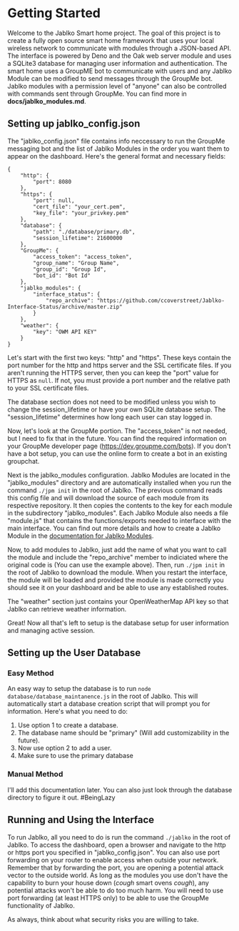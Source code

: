 # Getting Started

Welcome to the Jablko Smart home project. The goal of this project is to create a fully open source smart home framework that uses your local wireless network to communicate with modules through a JSON-based API. The interface is powered by Deno and the Oak web server module and uses a SQLite3 database for managing user information and authentication. The smart home uses a GroupME bot to communicate with users and any Jablko Module can be modified to send messages through the GroupMe bot. Jablko modules with a permission level of "anyone" can also be controlled with commands sent through GroupMe. You can find more in **docs/jablko_modules.md**.

## Setting up jablko_config.json

 The "jablko_config.json" file contains info neccessary to run the GroupMe messaging bot and the list of Jablko Modules in the order you want them to appear on the dashboard. Here's the general format and necessary fields:
```
{
    "http": {
        "port": 8080
    },
    "https": {
        "port": null,
        "cert_file": "your_cert.pem",
        "key_file": "your_privkey.pem"
    },
    "database": {
        "path": "./database/primary.db",
        "session_lifetime": 21600000
    },
    "GroupMe": {
        "access_token": "access_token",
        "group_name": "Group Name",
        "group_id": "Group Id",
        "bot_id": "Bot Id"
    },
    "jablko_modules": {
        "interface_status": {
            "repo_archive": "https://github.com/ccoverstreet/Jablko-Interface-Status/archive/master.zip"
        }
    },
    "weather": {
        "key": "OWM API KEY"
    }
}
```

Let's start with the first two keys: "http" and "https". These keys contain the port number for the http and https server and the SSL certificate files. If you aren't running the HTTPS server, then you can keep the "port" value for HTTPS as `null`. If not, you must provide a port number and the relative path to your SSL certificate files.

The database section does not need to be modified unless you wish to change the session_lifetime or have your own SQLite database setup. The "session_lifetime" determines how long each user can stay logged in.

Now, let's look at the GroupMe portion. The "access_token" is not needed, but I need to fix that in the future. You can find the required information on your GroupMe developer page (https://dev.groupme.com/bots). If you don't have a bot setup, you can use the online form to create a bot in an existing groupchat. 

Next is the jablko_modules configuration. Jablko Modules are located in the "jablko_modules" directory and are automatically installed when you run the command `./jpm init` in the root of Jablko. The previous command reads this config file and will download the source of each module from its respective repository. It then copies the contents to the key for each module in the subdirectory "jablko_modules". Each Jablko Module also needs a file "module.js" that contains the functions/exports needed to interface with the main interface.  You can find out more details and how to create a Jablko Module in the [documentation for Jablko Modules](docs/jablko_modules.md).

Now, to add modules to Jablko, just add the name of what you want to call the module and include the "repo_archive" member to indiciated where the original code is (You can use the example above). Then, run `./jpm init` in the root of Jablko to download the module. When you restart the interface, the module will be loaded and provided the module is made correctly you should see it on your dashboard and be able to use any established routes.

The "weather" section just contains your OpenWeatherMap API key so that Jablko can retrieve weather information.

Great! Now all that's left to setup is the database setup for user information and managing active session.

## Setting up the User Database

### Easy Method

An easy way to setup the database is to run `node database/database_maintanence.js` in the root of Jablko. This will automatically start a database creation script that will prompt you for information. Here's what you need to do:
1. Use option 1 to create a database.
2. The database name should be "primary" (Will add customizability in the future).
3. Now use option 2 to add a user.
4. Make sure to use the primary database

### Manual Method
I'll add this documentation later. You can also just look through the database directory to figure it out. #BeingLazy

## Running and Using the Interface
To run Jablko, all you need to do is run the command `./jablko` in the root of Jablko. To access the dashboard, open a browser and navigate to the http or https port you specified in "jablko_config.json". You can also use port forwarding on your router to enable access when outside your network. Remember that by forwarding the port, you are opening a potential attack vector to the outside world. As long as the modules you use don't have the capability to burn your house down (*cough* smart ovens *cough*), any potential attacks won't be able to do too much harm. You will need to use port forwarding (at least HTTPS only) to be able to use the GroupMe functionality of Jablko. 

As always, think about what security risks you are willing to take.


